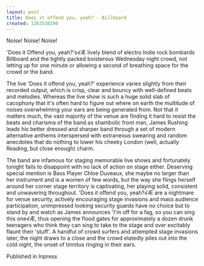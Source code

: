 ```yaml
---
layout: post
title: Does it offend you, yeah? - Billboard
created: 1262530290
---
```

Noise! Noise! Noise!

'Does it Offend you, yeah?'s√Æ lively blend of electro Indie rock bombards Billboard and the tightly packed boisterous Wednesday night crowd, not letting up for one minute or allowing a second of breathing space for the crowd or the band.

The live 'Does it offend you, yeah?' experience varies slightly from their recorded output, which is crisp, clear and bouncy with well-defined beats and melodies. Whereas the live show is such a huge solid slab of cacophony that it's often hard to figure out where on earth the multitude of noises overwhelming your ears are being generated from. Not that it matters much, the vast majority of the venue are finding it hard to resist the beats and charisma of the band as shambolic front man, James Rushing leads his better dressed and sharper band through a set of modern alternative anthems interspersed with extraneous swearing and random anecdotes that do nothing to lower his cheeky London (well, actually Reading, but close enough) charm.

The band are infamous for staging memorable live shows and fortunately tonight fails to disappoint with no lack of action on stage either. Deserving special mention is Bass Player Chloe Duveaux, she maybe no larger than her instrument and is a women of few words, but the way she flings herself around her corner stage territory is captivating, her playing solid, consistent and unwavering throughout. 'Does it offend you, yeah?√Æ are a nightmare for venue security, actively encouraging stage invasions and mass audience participation, unimpressed looking security guards have no choice but to stand by and watch as James announces 'I'm off for a fag, so you can sing this one√Æ, thus opening the flood gates for approximately a dozen drunk teenagers who think they can sing to take to the stage and over excitably flaunt their 'stuff'. A handful of crowd surfers and attempted stage invasions later, the night draws to a close and the crowd elatedly piles out into the cold night, the onset of tinnitus ringing in their ears. 


Published in Inpress
